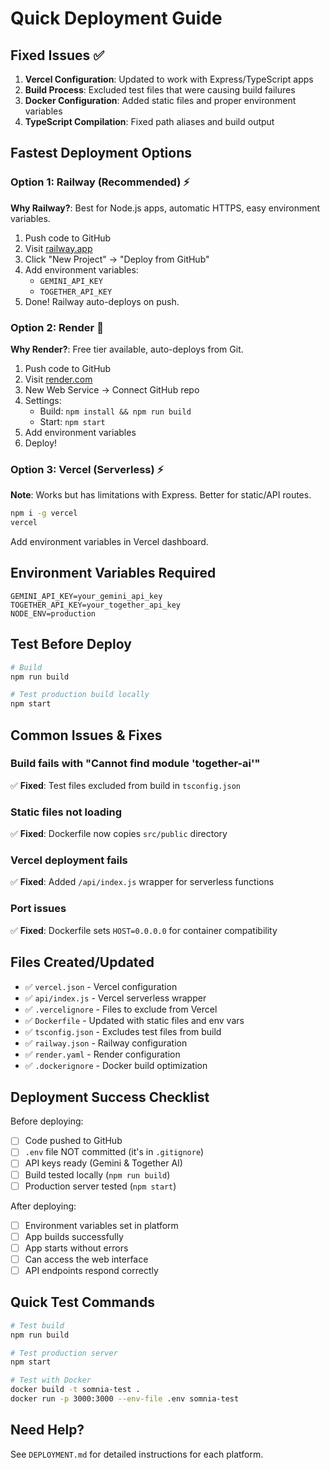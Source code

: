 # Quick Deployment Guide

## Fixed Issues ✅

1. **Vercel Configuration**: Updated to work with Express/TypeScript apps
2. **Build Process**: Excluded test files that were causing build failures
3. **Docker Configuration**: Added static files and proper environment variables
4. **TypeScript Compilation**: Fixed path aliases and build output

## Fastest Deployment Options

### Option 1: Railway (Recommended) ⚡

**Why Railway?**: Best for Node.js apps, automatic HTTPS, easy environment variables.

1. Push code to GitHub
2. Visit [railway.app](https://railway.app)
3. Click "New Project" → "Deploy from GitHub"
4. Add environment variables:
   - `GEMINI_API_KEY`
   - `TOGETHER_API_KEY`
5. Done! Railway auto-deploys on push.

### Option 2: Render 🚀

**Why Render?**: Free tier available, auto-deploys from Git.

1. Push code to GitHub
2. Visit [render.com](https://render.com)
3. New Web Service → Connect GitHub repo
4. Settings:
   - Build: `npm install && npm run build`
   - Start: `npm start`
5. Add environment variables
6. Deploy!

### Option 3: Vercel (Serverless) ⚡

**Note**: Works but has limitations with Express. Better for static/API routes.

```bash
npm i -g vercel
vercel
```

Add environment variables in Vercel dashboard.

## Environment Variables Required

```
GEMINI_API_KEY=your_gemini_api_key
TOGETHER_API_KEY=your_together_api_key
NODE_ENV=production
```

## Test Before Deploy

```bash
# Build
npm run build

# Test production build locally
npm start
```

## Common Issues & Fixes

### Build fails with "Cannot find module 'together-ai'"
✅ **Fixed**: Test files excluded from build in `tsconfig.json`

### Static files not loading
✅ **Fixed**: Dockerfile now copies `src/public` directory

### Vercel deployment fails
✅ **Fixed**: Added `/api/index.js` wrapper for serverless functions

### Port issues
✅ **Fixed**: Dockerfile sets `HOST=0.0.0.0` for container compatibility

## Files Created/Updated

- ✅ `vercel.json` - Vercel configuration
- ✅ `api/index.js` - Vercel serverless wrapper
- ✅ `.vercelignore` - Files to exclude from Vercel
- ✅ `Dockerfile` - Updated with static files and env vars
- ✅ `tsconfig.json` - Excludes test files from build
- ✅ `railway.json` - Railway configuration
- ✅ `render.yaml` - Render configuration
- ✅ `.dockerignore` - Docker build optimization

## Deployment Success Checklist

Before deploying:
- [ ] Code pushed to GitHub
- [ ] `.env` file NOT committed (it's in `.gitignore`)
- [ ] API keys ready (Gemini & Together AI)
- [ ] Build tested locally (`npm run build`)
- [ ] Production server tested (`npm start`)

After deploying:
- [ ] Environment variables set in platform
- [ ] App builds successfully
- [ ] App starts without errors
- [ ] Can access the web interface
- [ ] API endpoints respond correctly

## Quick Test Commands

```bash
# Test build
npm run build

# Test production server
npm start

# Test with Docker
docker build -t somnia-test .
docker run -p 3000:3000 --env-file .env somnia-test
```

## Need Help?

See `DEPLOYMENT.md` for detailed instructions for each platform.
